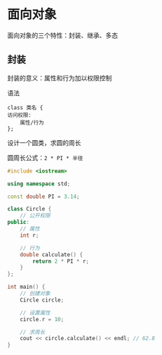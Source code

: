 # 面向对象

面向对象的三个特性：封装、继承、多态

## 封装

封装的意义：属性和行为加以权限控制

语法

```
class 类名 {
访问权限:
	属性/行为
};
```

设计一个圆类，求圆的周长

圆周长公式：`2 * PI * 半径`

```cpp
#include <iostream>

using namespace std;

const double PI = 3.14;

class Circle {
    // 公开权限
public:
    // 属性
    int r;

    // 行为
    double calculate() {
        return 2 * PI * r;
    }
};

int main() {
    // 创建对象
    Circle circle;

    // 设置属性
    circle.r = 10;

    // 求周长
    cout << circle.calculate() << endl; // 62.8
}

```


